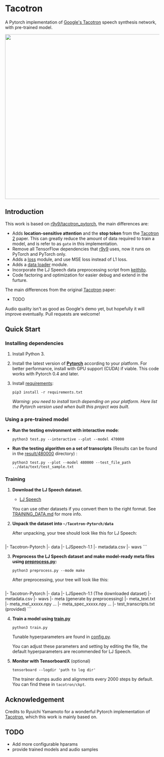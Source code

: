 # Tacotron
A Pytorch implementation of [Google's Tacotron](https://arxiv.org/pdf/1703.10135.pdf) speech synthesis network, with pre-trained model.

<img src="https://i.imgur.com/zHp0fNS.png" width="1044" height="537">

## Introduction
This work is based on [r9y9/tacotron_pytorch](https://github.com/r9y9/tacotron_pytorch), the main differences are:
* Adds **location-sensitive attention** and the **stop token** from the [Tacotron 2](https://arxiv.org/pdf/1712.05884.pdf) paper.
  This can greatly reduce the amount of data required to train a model, and is refer to as `gate` in this implementation.
* Remove all TensorFlow dependencies that [r9y9](https://github.com/r9y9/tacotron_pytorch) uses, now it runs on PyTorch and PyTorch only.
* Adds a [loss](model/loss.py) module, and use MSE loss instead of L1 loss.
* Adds a [data loader](dataloader.py) module.
* Incorporate the LJ Speech data preprocessing script from [keithito](https://github.com/keithito/tacotron).
* Code factoring and optimization for easier debug and extend in the furture.

The main differences from the original [Tacotron]((https://arxiv.org/pdf/1703.10135.pdf)) paper:
* TODO

Audio quality isn't as good as Google's demo yet, but hopefully it will improve eventually. Pull requests are welcome!


## Quick Start

### Installing dependencies

1. Install Python 3.

2. Install the latest version of **[Pytorch](https://pytorch.org/get-started/locally/)** according to your platform. For better
	performance, install with GPU support (CUDA) if viable. This code works with Pytorch 0.4 and later.

3. Install [requirements](requirements.txt):
	```
	pip3 install -r requirements.txt
	```
	*Warning: you need to install torch depending on your platform. Here list the Pytorch version used when built this project was built.*


### Using a pre-trained model
* **Run the testing environment with interactive mode**:
	```
	python3 test.py --interactive --plot --model 470000
	```
* **Run the testing algorithm on a set of transcripts** (Results can be found in the [result/480000](result/480000) directory) :
	```
	python3 test.py --plot --model 480000 --test_file_path ../data/text/test_sample.txt
	```


### Training

1. **Download the LJ Speech dataset.**
	* [LJ Speech](https://keithito.com/LJ-Speech-Dataset/)
	
	You can use other datasets if you convert them to the right format. See [TRAINING_DATA.md](https://github.com/keithito/tacotron/blob/master/TRAINING_DATA.md) for more info.

2. **Unpack the dataset into `~/Tacotron-Pytorch/data`**

	After unpacking, your tree should look like this for LJ Speech:
	```
 |- Tacotron-Pytorch
	 |- data
		 |- LJSpeech-1.1
			 |- metadata.csv
			 |- wavs
	```

3. **Preprocess the LJ Speech dataset and make model-ready meta files using [preprocess.py](preprocess.py):**
	```
	python3 preprocess.py --mode make
	```

	After preprocessing, your tree will look like this:
	```
 |- Tacotron-Pytorch
	 |- data
		 |- LJSpeech-1.1 (The downloaded dataset)
			 |- metadata.csv
			 |- wavs
		 |- meta (generate by preprocessing)
			 |- meta_text.txt 
			 |- meta_mel_xxxxx.npy ...
			 |- meta_spec_xxxxx.npy ...
		 |- test_transcripts.txt (provided)
	```

4. **Train a model using [train.py](train.py)**
	```
	python3 train.py
	```

	Tunable hyperparameters are found in [config.py](config.py). 
	
	You can adjust these parameters and setting by editing the file, the default hyperparameters are recommended for LJ Speech.

6. **Monitor with TensorboardX** (optional)
	```
	tensorboard --logdir 'path to log dir'
	```

	The trainer dumps audio and alignments every 2000 steps by default. You can find these in `tacotron/ckpt`.


## Acknowledgement
Credits to Ryuichi Yamamoto for a wonderful Pytorch implementation of [Tacotron](https://github.com/r9y9/tacotron_pytorch), which this work is  mainly based on.

## TODO
* Add more configurable hparams
* provide trained models and audio samples

